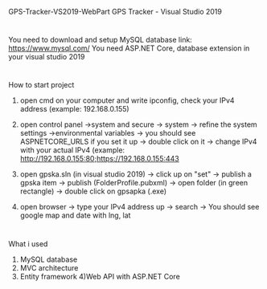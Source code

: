 GPS-Tracker-VS2019-WebPart
GPS Tracker - Visual Studio 2019
#
You need to download and setup MySQL database link: https://www.mysql.com/ 
You need ASP.NET Core, database extension in your visual studio 2019
#
How to start project
1) open cmd on your computer and write ipconfig, check your IPv4 address (example: 192.168.0.155)

2) open control panel ->system and secure -> system -> refine the system settings ->environmental variables -> you should see ASPNETCORE_URLS if you set it up ->
  double click on it -> change IPv4 with your actual IPv4 (example: http://192.168.0.155:80;https://192.168.0.155:443
  
3) open gpska.sln (in visual studio 2019) -> click up on "set" -> publish a gpska item -> publish (FolderProfile.pubxml) -> open folder (in green rectangle)
 -> double click on gpsapka (.exe) 
  
4) open browser -> type your IPv4 address up -> search -> You should see google map and date with lng, lat

#
What i used
1) MySQL database
2) MVC architecture
3) Entity framework
4)Web API with ASP.NET Core
